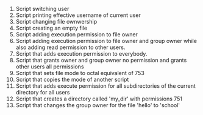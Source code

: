 1. Script switching user
2. Script printing effective username of current user
3. Script changing file ownwership
4. Script creating an empty file
5. Script adding execution permission to file owner
6. Script adding execution permission to file owner and group owner while also adding read permission to other users.
7. Script that adds execution permission to everybody.
8. Script that grants owner and group owner no permission and grants other users all permissions
9. Script that sets file mode to octal equivalent of 753
10. Script that copies the mode of another script
11. Script that adds execute permission for all subdirectories of the current directory for all users
12. Script that creates a directory called 'my_dir' with permissions 751
13. Script that changes the group owner for the file 'hello' to 'school'